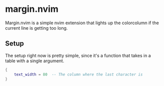 # margin.nvim

Margin.nvim is a simple nvim extension that lights up the colorcolumn if the 
current line is getting too long. 


## Setup

The setup right now is pretty simple, since it's a function that takes in a 
table with a single argument. 

```lua
{
    text_width = 80  -- The column where the last character is
}
```
